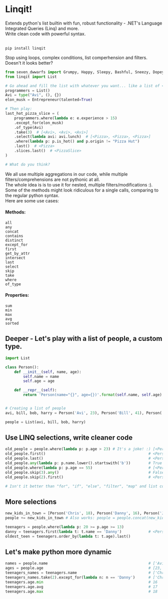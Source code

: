 # Linqit!
Extends python's list builtin with fun, robust functionality - .NET's Language Integrated Queries (Linq) and more.<br>
Write clean code with powerful syntax.<br><br>
```shell script
pip install linqit
```
Stop using loops, complex conditions, list comperhension and filters.<br>
Doesn't it looks better? <br>
```python
from seven_dwwarfs import Grumpy, Happy, Sleepy, Bashful, Sneezy, Dopey, Doc
from linqit import List

# Go ahead and fill the list with whatever you want... like a list of <Programmer> objects.
programmers = List()
Avi = type("Avi", (), {})
elon_musk = Entrepreneur(talented=True)

# Then play:
last_hot_pizza_slice = (
    programmers.where(lambda e: e.experience > 15)
    .except_for(elon_musk)
    .of_type(Avi)
    .take(3)  # [<Avi>, <Avi>, <Avi>]
    .select(lambda avi: avi.lunch)  # [<Pizza>, <Pizza>, <Pizza>]
    .where(lambda p: p.is_hot() and p.origin != "Pizza Hut")
    .last()  # <Pizza>
    .slices.last()  # <PizzaSlice>
)

# What do you think?
```

We all use multiple aggregations in our code, while multiple filters/comprehensions are not pythonic at all.<br>
The whole idea is is to use it for nested, multiple filters/modifications :).<br>
Some of the methods might look ridiculous for a single calls, comparing to the regular python syntax.<br>
Here are some use cases: <br>

#### Methods:
```
all
any
concat
contains
distinct
except_for
first
get_by_attr
intersect
last
select
skip
take
where
of_type
```
#### Properties:
```
sum
min
max
avg
sorted
```

## Deeper - Let's play with a list of people, a custom type.
```python
import List

class Person():
    def __init__(self, name, age):
        self.name = name
        self.age = age

    def __repr__(self):
        return 'Person(name="{}", age={})'.format(self.name, self.age)


# Creating a list of people
avi, bill, bob, harry = Person('Avi', 23), Person('Bill', 41), Person('Bob', 77), Person('Harry', 55)

people = List(avi, bill, bob, harry)
```

## Use LINQ selections, write cleaner code
```python
old_people = people.where(lambda p: p.age > 23) # It's a joke! :) [<Person name="Bill" age="41">, <Person name="Bob" age="77">, <Person name="Harry" age="55">]
old_people.first()                                              # <Person name="Bill" age="41">
old_people.last()                                               # <Person name="Harry" age="55">
old_people.any(lambda p: p.name.lower().startswith('b'))        # True
old_people.where(lambda p: p.age == 55)                         # [<Person name="Harry" age="55">]
old_people.skip(3).any()                                        # False
old_people.skip(2).first()                                      # <Person name="Harry" age="55">

# Isn't it better than "for", "if", "else", "filter", "map" and list comprehensions in the middle of your code?

```
## More selections
```python
new_kids_in_town = [Person('Chris', 18), Person('Danny', 16), Person('John', 17)]
people += new_kids_in_town # Also works: people = people.concat(new_kids_in_town)

teenagers = people.where(lambda p: 20 >= p.age >= 13)
danny = teenagers.first(lambda t: t.name == 'Danny')            # <Person name="Danny" age="16">
oldest_teen = teenagers.order_by(lambda t: t.age).last()                                  # <Person name="John" age="17">
```

## Let's make python more dynamic
```python
names = people.name                                             # ['Avi', 'Bill', 'Bob', 'Harry', 'Chris', 'John']
ages = people.age                                               # [23, 41, 77, 55, 18, 17]
teenagers_names = teenagers.name                                # ['Chris', 'Danny', 'John']
teenagers_names.take(2).except_for(lambda n: n == 'Danny')      # ['Chris']
teenagers.age.min                                               # 16
teenagers.age.avg                                               # 17
teenagers.age.max                                               # 18
```
